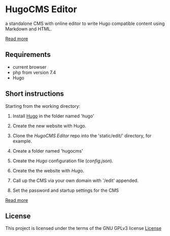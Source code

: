 # HugoCMS Editor
a standalone CMS with online editor to write Hugo compatible content using Markdown and HTML.

[Read more](https://hugoeditor.com/en/)


## Requirements

- current browser
- php from version 7.4
- Hugo

## Short instructions

Starting from the working directory:

1. Install [Hugo](https://gohugo.io/) in the folder named 'hugo'

2. Create the new website with Hugo.

4. Clone the *HugoCMS Editor* repo into the 'static/edit/' directory, for example.

5. Create a folder named 'hugocms'

6. Create the *Hugo* configuration file (*config.json*).

7. Create the the website with *Hugo*.

8. Call up the CMS via your own domain with '/edit' appended.

9. Set the password and startup settings for the CMS

[Read more](https://hugoeditor.com/en/install-use/)

## License

This project is licensed under the terms of the GNU GPLv3 license
[License](https://www.gnu.org/licenses/gpl-3.0)
